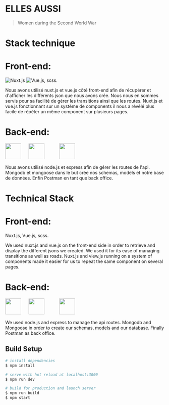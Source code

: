 # ELLES AUSSI

> Women during the Second World War

# Stack technique

# Front-end: 

![Nuxt.js](https://cdn-images-1.medium.com/max/1200/1*2QOKCwEhtITQa0RIuoQsYQ.png) ![Vue.js](https://www.vigicorp.fr/blog/wp-content/uploads/2019/03/logo_vue-1.png), scss.

Nous avons utilisé nuxt.js et vue.js côté front-end afin de récupérer et d'afficher les différents json que nous avons crée.
Nous nous en sommes servis pour sa facilité de gérer les transitions ainsi que les routes.
Nuxt.js et vue.js fonctionnant sur un système de components il nous a révélé plus facile de répéter un même component sur plusieurs pages.

# Back-end:
<img src="https://encrypted-tbn0.gstatic.com/images?q=tbn:ANd9GcSOOiKh1Xk5RDZFKPkVXYfi8U-t2cuotiAOR7G_7w_HWXfV02TMnd9wnVM" height="50" /> &nbsp;&nbsp;&nbsp;&nbsp;&nbsp;<img src="https://i.cloudup.com/zfY6lL7eFa-3000x3000.png" height="50" /> &nbsp;&nbsp;&nbsp;&nbsp;&nbsp; &nbsp;&nbsp;&nbsp;&nbsp;&nbsp;<img src="https://upload.wikimedia.org/wikipedia/commons/7/7e/Node.js_logo_2015.svg" height="50" /> 

Nous avons utilisé node.js et express afin de gérer les routes de l'api.
Mongodb et mongoose dans le but crée nos schemas, models et notre base de données.
Enfin Postman en tant que back office.

# Technical Stack

# Front-end:
Nuxt.js, Vue.js, scss.

We used nuxt.js and vue.js on the front-end side in order to retrieve and display the different jsons we created.
We used it for its ease of managing transitions as well as roads.
Nuxt.js and view.js running on a system of components made it easier for us to repeat the same component on several pages.

# Back-end:
<img src="https://encrypted-tbn0.gstatic.com/images?q=tbn:ANd9GcSOOiKh1Xk5RDZFKPkVXYfi8U-t2cuotiAOR7G_7w_HWXfV02TMnd9wnVM" height="50" /> &nbsp;&nbsp;&nbsp;&nbsp;&nbsp;<img src="https://i.cloudup.com/zfY6lL7eFa-3000x3000.png" height="50" /> &nbsp;&nbsp;&nbsp;&nbsp;&nbsp; &nbsp;&nbsp;&nbsp;&nbsp;&nbsp;<img src="https://upload.wikimedia.org/wikipedia/commons/7/7e/Node.js_logo_2015.svg" height="50" /> 

We used node.js and express to manage the api routes.
Mongodb and Mongoose in order to create our schemas, models and our database.
Finally Postman as back office.

## Build Setup

``` bash
# install dependencies
$ npm install

# serve with hot reload at localhost:3000
$ npm run dev

# build for production and launch server
$ npm run build
$ npm start
